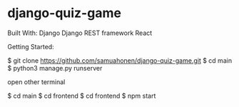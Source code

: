 # django-quiz-game


Built With:
Django
Django REST framework
React

Getting Started:

$ git clone https://github.com/samuahonen/django-quiz-game.git
$ cd main
$ python3 manage.py runserver

open other terminal

$ cd main
$ cd frontend
$ cd frontend
$ npm start

